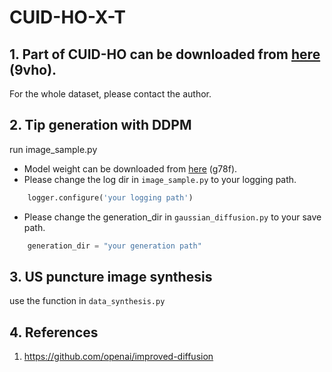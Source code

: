 # CUID-HO-X-T
## 1. Part of CUID-HO can be downloaded from [here](https://pan.baidu.com/s/1Mq_Hln70MUp5LoXal58BPw?pwd=9vho) (9vho).
For the whole dataset, please contact the author.
## 2. Tip generation with DDPM
run image_sample.py
+ Model weight can be downloaded from [here](https://pan.baidu.com/s/1eV66iW5R7s7zVAipPXw84A?pwd=g78f) (g78f).
+ Please change the log dir in `image_sample.py` to your logging path.
```python
    logger.configure('your logging path')
```
+ Please change the generation_dir in `gaussian_diffusion.py` to your save path.
```python
    generation_dir = "your generation path"
```
## 3. US puncture image synthesis
use the function in `data_synthesis.py`
## 4. References
1. https://github.com/openai/improved-diffusion
